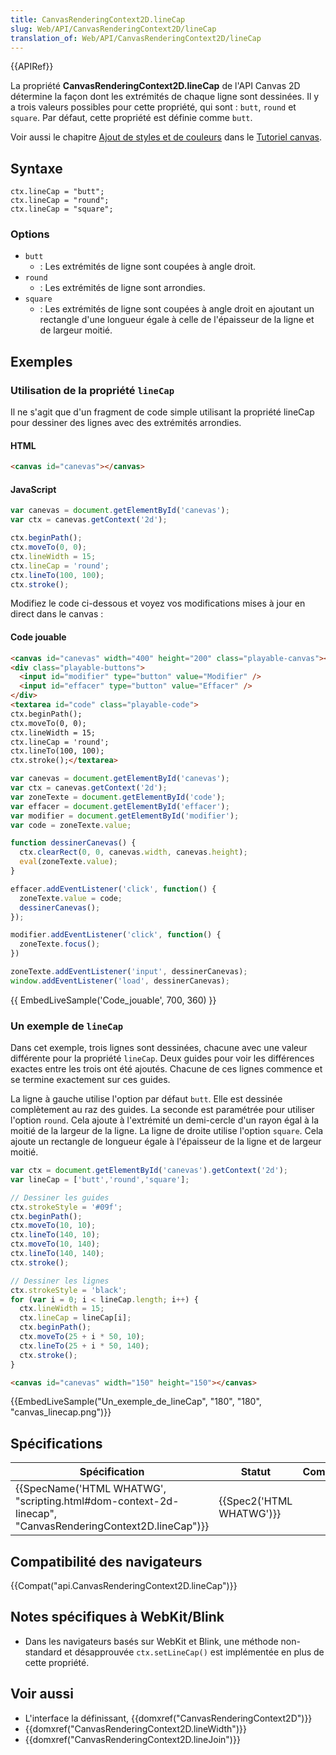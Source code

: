 ```yaml
---
title: CanvasRenderingContext2D.lineCap
slug: Web/API/CanvasRenderingContext2D/lineCap
translation_of: Web/API/CanvasRenderingContext2D/lineCap
---
```

{{APIRef}}

La propriété **CanvasRenderingContext2D.lineCap** de l'API Canvas 2D détermine la façon dont les extrémités de chaque ligne sont dessinées. Il y a trois valeurs possibles pour cette propriété, qui sont : `butt`, `round` et `square`. Par défaut, cette propriété est définie comme `butt`.

Voir aussi le chapitre [Ajout de styles et de couleurs](/fr-FR/docs/Web/API/Canvas_API/Tutorial/Applying_styles_and_colors) dans le [Tutoriel canvas](/fr-FR/docs/Web/API/Canvas_API/Tutorial).

## Syntaxe

    ctx.lineCap = "butt";
    ctx.lineCap = "round";
    ctx.lineCap = "square";

### Options

- `butt`
  - : Les extrémités de ligne sont coupées à angle droit.
- `round`
  - : Les extrémités de ligne sont arrondies.
- `square`
  - : Les extrémités de ligne sont coupées à angle droit en ajoutant un rectangle d'une longueur égale à celle de l'épaisseur de la ligne et de largeur moitié.

## Exemples

### Utilisation de la propriété `lineCap`

Il ne s'agit que d'un fragment de code simple utilisant la propriété lineCap pour dessiner des lignes avec des extrémités arrondies.

#### HTML

```html
<canvas id="canevas"></canvas>
```

#### JavaScript

```js
var canevas = document.getElementById('canevas');
var ctx = canevas.getContext('2d');

ctx.beginPath();
ctx.moveTo(0, 0);
ctx.lineWidth = 15;
ctx.lineCap = 'round';
ctx.lineTo(100, 100);
ctx.stroke();
```

Modifiez le code ci-dessous et voyez vos modifications mises à jour en direct dans le canvas :

#### Code jouable

```html hidden
<canvas id="canevas" width="400" height="200" class="playable-canvas"></canvas>
<div class="playable-buttons">
  <input id="modifier" type="button" value="Modifier" />
  <input id="effacer" type="button" value="Effacer" />
</div>
<textarea id="code" class="playable-code">
ctx.beginPath();
ctx.moveTo(0, 0);
ctx.lineWidth = 15;
ctx.lineCap = 'round';
ctx.lineTo(100, 100);
ctx.stroke();</textarea>
```

```js hidden
var canevas = document.getElementById('canevas');
var ctx = canevas.getContext('2d');
var zoneTexte = document.getElementById('code');
var effacer = document.getElementById('effacer');
var modifier = document.getElementById('modifier');
var code = zoneTexte.value;

function dessinerCanevas() {
  ctx.clearRect(0, 0, canevas.width, canevas.height);
  eval(zoneTexte.value);
}

effacer.addEventListener('click', function() {
  zoneTexte.value = code;
  dessinerCanevas();
});

modifier.addEventListener('click', function() {
  zoneTexte.focus();
})

zoneTexte.addEventListener('input', dessinerCanevas);
window.addEventListener('load', dessinerCanevas);
```

{{ EmbedLiveSample('Code_jouable', 700, 360) }}

### Un exemple de `lineCap`

Dans cet exemple, trois lignes sont dessinées, chacune avec une valeur différente pour la propriété `lineCap`. Deux guides pour voir les différences exactes entre les trois ont été ajoutés. Chacune de ces lignes commence et se termine exactement sur ces guides.

La ligne à gauche utilise l'option par défaut `butt`. Elle est dessinée complètement au raz des guides. La seconde est paramétrée pour utiliser l'option `round`. Cela ajoute à l'extrémité un demi-cercle d'un rayon égal à la moitié de la largeur de la ligne. La ligne de droite utilise l'option `square`. Cela ajoute un rectangle de longueur égale à l'épaisseur de la ligne et de largeur moitié.

```js
var ctx = document.getElementById('canevas').getContext('2d');
var lineCap = ['butt','round','square'];

// Dessiner les guides
ctx.strokeStyle = '#09f';
ctx.beginPath();
ctx.moveTo(10, 10);
ctx.lineTo(140, 10);
ctx.moveTo(10, 140);
ctx.lineTo(140, 140);
ctx.stroke();

// Dessiner les lignes
ctx.strokeStyle = 'black';
for (var i = 0; i < lineCap.length; i++) {
  ctx.lineWidth = 15;
  ctx.lineCap = lineCap[i];
  ctx.beginPath();
  ctx.moveTo(25 + i * 50, 10);
  ctx.lineTo(25 + i * 50, 140);
  ctx.stroke();
}
```

```html hidden
<canvas id="canevas" width="150" height="150"></canvas>
```

{{EmbedLiveSample("Un_exemple_de_lineCap", "180", "180", "canvas_linecap.png")}}

## Spécifications

| Spécification                                                                                                                                | Statut                           | Commentaire |
| -------------------------------------------------------------------------------------------------------------------------------------------- | -------------------------------- | ----------- |
| {{SpecName('HTML WHATWG', "scripting.html#dom-context-2d-linecap", "CanvasRenderingContext2D.lineCap")}} | {{Spec2('HTML WHATWG')}} |             |

## Compatibilité des navigateurs

{{Compat("api.CanvasRenderingContext2D.lineCap")}}

## Notes spécifiques à WebKit/Blink

- Dans les navigateurs basés sur WebKit et Blink, une méthode non-standard et désapprouvée `ctx.setLineCap()` est implémentée en plus de cette propriété.

## Voir aussi

- L'interface la définissant, {{domxref("CanvasRenderingContext2D")}}
- {{domxref("CanvasRenderingContext2D.lineWidth")}}
- {{domxref("CanvasRenderingContext2D.lineJoin")}}
